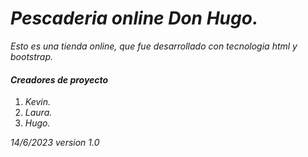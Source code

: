 # *Pescaderia online Don Hugo.*
 *Esto es una tienda online, que fue desarrollado con tecnologia html y bootstrap.*
 
#### *Creadores de proyecto*
1. *Kevin.*
2. *Laura.*
3. *Hugo.*

*14/6/2023 version 1.0*